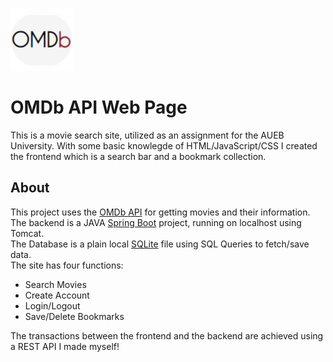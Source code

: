 ![OMDB Logo](SpringBootMVC/src/main/resources/static/images/iconcircle.png) 
# OMDb API Web Page
  
This is a movie search site, utilized as an assignment for the AUEB University. 
With some basic knowlegde of HTML/JavaScript/CSS I created the frontend which is a search bar and a bookmark collection.
  
## About
This project uses the [OMDb API](http://www.omdbapi.com/) for getting movies and their information.   
The backend is a JAVA [Spring Boot](https://spring.io) project, running on localhost using Tomcat.  
The Database is a plain local [SQLite](https://www.sqlite.org/index.html) file using SQL Queries to fetch/save data.  
The site has four functions:  
  * Search Movies  
  * Create Account  
  * Login/Logout  
  * Save/Delete Bookmarks  

The transactions between the frontend and the backend are achieved using a REST API I made myself!
